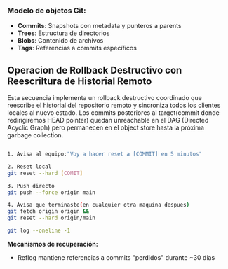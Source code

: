   

### Modelo de objetos Git:
- **Commits**: Snapshots con metadata y punteros a parents
- **Trees**: Estructura de directorios
- **Blobs**: Contenido de archivos
- **Tags**: Referencias a commits específicos
## Operacion de Rollback Destructivo con Reescriltura de Historial Remoto
Esta secuencia implementa un rollback destructivo coordinado que reescribe el historial del repositorio remoto y sincroniza todos los clientes locales al nuevo estado.
Los commits posteriores al target(commit donde redirigiremos HEAD pointer) quedan unreachable en el DAG (Directed Acyclic Graph) pero permanecen en el object store hasta la próxima garbage collection.


```bash

1. Avisa al equipo:"Voy a hacer reset a [COMMIT] en 5 minutos"

2. Reset local
git reset --hard [COMIT]

3. Push directo
git push --force origin main

4. Avisa que terminaste(en cualquier otra maquina despues)
git fetch origin origin &&
git reset --hard origin/main

git log --oneline -1

```

  

**Mecanismos de recuperación:**

  
- Reflog mantiene referencias a commits "perdidos" durante ~30 días